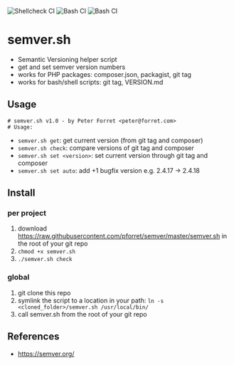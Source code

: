 ![Shellcheck CI](https://github.com/pforret/semver/workflows/Shellcheck%20CI/badge.svg)
![Bash CI](https://github.com/pforret/semver/workflows/Bash%20CI/badge.svg)
![Bash CI](https://github.com/pforret/semver/workflows/Bash%20CI/badge.svg?event=release)

# semver.sh

* Semantic Versioning helper script
* get and set semver version numbers
* works for PHP packages: composer.json, packagist, git tag
* works for bash/shell scripts: git tag, VERSION.md

## Usage

    # semver.sh v1.0 - by Peter Forret <peter@forret.com>
    # Usage:

* `semver.sh get`: get current version (from git tag and composer)
* `semver.sh check`: compare versions of git tag and composer
* `semver.sh set <version>`: set current version through git tag and composer
* `semver.sh set auto`: add +1 bugfix version e.g. 2.4.17 -> 2.4.18

## Install

### per project 

1. download https://raw.githubusercontent.com/pforret/semver/master/semver.sh in the root of your git repo
2. `chmod +x semver.sh`
3. `./semver.sh check`

### global
1. git clone this repo
2. symlink the script to a location in your path: `ln -s <cloned_folder>/semver.sh /usr/local/bin/`
3. call semver.sh from the root of your git repo


## References
* https://semver.org/